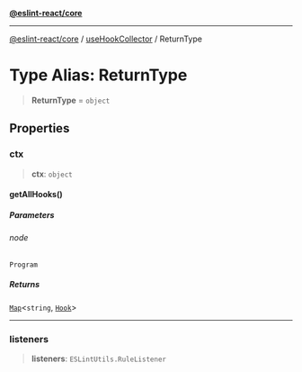[**@eslint-react/core**](../../../../README.md)

***

[@eslint-react/core](../../../../README.md) / [useHookCollector](../README.md) / ReturnType

# Type Alias: ReturnType

> **ReturnType** = `object`

## Properties

### ctx

> **ctx**: `object`

#### getAllHooks()

##### Parameters

###### node

`Program`

##### Returns

[`Map`](https://developer.mozilla.org/docs/Web/JavaScript/Reference/Global_Objects/Map)\<`string`, [`Hook`](../../../../interfaces/Hook.md)\>

***

### listeners

> **listeners**: `ESLintUtils.RuleListener`
